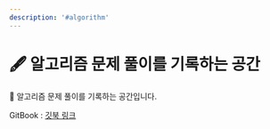 ```yaml
---
description: '#algorithm'
---
```


# 🖋 알고리즘 문제 풀이를 기록하는 공간

📒 알고리즘 문제 풀이를 기록하는 공간입니다.

GitBook : [깃북 링크](https://app.gitbook.com/s/XJO5BxDYkeVvo2AyXMzx/)



